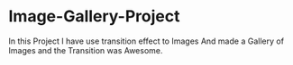 # Image-Gallery-Project
In this Project I have use transition effect to Images And made a Gallery of Images and the Transition was Awesome.
